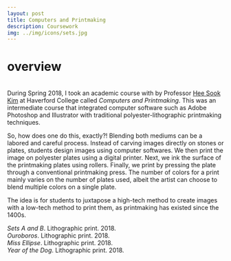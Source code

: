 ```yaml
---
layout: post
title: Computers and Printmaking
description: Coursework
img: ../img/icons/sets.jpg
---
```


# overview
<br/> During Spring 2018, I took an academic course with by Professor [Hee Sook Kim](https://www.heesookkim.com/) at Haverford College called *Computers and Printmaking*. This was an intermediate course that integrated computer software such as Adobe Photoshop and Illustrator with traditional polyester-lithographic printmaking techniques.

 So, how does one do this, exactly?! Blending both mediums can be a labored and careful process. Instead of carving images directly on stones or plates, students design images using computer softwares. We then print the image on polyester plates using a digital printer. Next, we ink the surface of the printmaking plates using rollers. Finally, we print by pressing the plate through a conventional printmaking press. The number of colors for a print mainly varies on the number of plates used, albeit the artist can choose to blend multiple colors on a single plate.

The idea is for students to juxtapose a high-tech method to create images with a low-tech method to print them, as printmaking has existed since the 1400s.

<center><div class="img_row_5">
	<img class="col three" src="../../img/print/sets.jpg" alt="" />
</div></center>
<div class="col three caption">
	<i>Sets A and B</i>. Lithographic print. 2018. 
</div>

<center><div class="img_row_5">
	<img class="col three" src="../../img/print/Ouroboros.jpg" alt="" />
</div></center>
<div class="col three caption">
	<i>Ouroboros</i>. Lithographic print. 2018. 
</div>

<center><div class="img_row_5">
	<img class="col three" src="../../img/print/Miss_Ellipse.jpg" alt="" />
</div></center>
<div class="col three caption">
	<i>Miss Ellipse</i>. Lithographic print. 2018. 
</div>

<center><div class="img_row_6">
	<img class="col three" src="../../img/print/Year_Of_The_Dog.jpg" alt="" />
</div></center>
<div class="col three caption">
	<i>Year of the Dog</i>. Lithographic print. 2018. 
</div>
